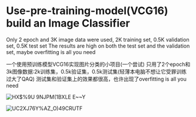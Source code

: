 # Use-pre-training-model(VCG16) build an Image Classifier
Only 2 epoch and 3K image data were used, 2K training set, 0.5K validation set, 0.5K test set
The results are high on both the test set and the validation set, maybe overfitting is all you need

一个使用预训练模型VCG16实现图片分类的小项目(一个尝试)
只用了2个epoch和3k图像数据:2k训练集，0.5k验证集，0.5k测试集(轻薄本电脑不想让它受罪训练过大了QAQ)
测试集和验证集上的效果都很高，也许出现了overfitting is all you need

![HX$%9U 9NJPM(1BXLE E~~Y](https://github.com/wannanfeng/Use-pre-training-model/assets/108105115/1cd4834a-3336-44b2-a516-935cddac1574)

![UC2XJ76Y%AZ_O)49C`R`UTF](https://github.com/wannanfeng/Use-pre-training-model/assets/108105115/485f17ac-e7df-4ab8-b3b3-812fb25d9315)

